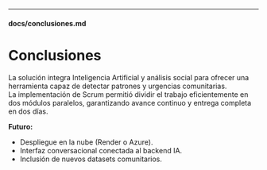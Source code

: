 
---

#### **docs/conclusiones.md**

# Conclusiones

La solución integra Inteligencia Artificial y análisis social para ofrecer una herramienta capaz de detectar patrones y urgencias comunitarias.  
La implementación de Scrum permitió dividir el trabajo eficientemente en dos módulos paralelos, garantizando avance continuo y entrega completa en dos días.

**Futuro:**
- Despliegue en la nube (Render o Azure).
- Interfaz conversacional conectada al backend IA.
- Inclusión de nuevos datasets comunitarios.
